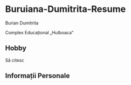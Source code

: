 # Buruiana-Dumitrita-Resume

Burian Dumitrita

Complex Educațional „Hulboaca”

## Hobby

Să citesc

## Informații Personale